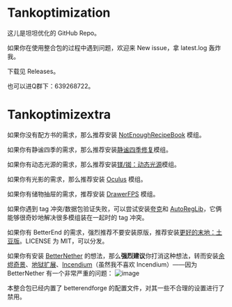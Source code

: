 # Tankoptimization
这儿是坦坦优化的 GitHub Repo。

如果你在使用整合包的过程中遇到问题，欢迎来 New issue，拿 latest.log 轰炸我。

下载见 Releases。

也可以进Q群下：639268722。

# Tankoptimizextra

如果你没有配方书的需求，那么推荐安装 [NotEnoughRecipeBook](https://www.mcmod.cn/class/8923.html) 模组。

如果你有静谧四季的需求，那么推荐安装[静谧四季修复](https://www.mcmod.cn/class/9036.html)模组。

如果你有动态光源的需求，那么推荐安装[镁/铷：动态光源](https://github.com/LocalizedCNMC/MgRbDynamicLights-i18n/releases/download/mc1.16-v1.0.1-i18n-Multi/dynamiclightsreforged-mc1.16.5_v1.0.1-i18n-Multi.jar)模组。

如果你有光影的需求，那么推荐安装 [Oculus](https://www.mcmod.cn/class/5741.html) 模组。

如果你有储物抽屉的需求，推荐安装 [DrawerFPS](https://www.mcmod.cn/class/3893.html) 模组。

如果你遇到 tag 冲突/数据包验证失败，可以尝试安装[夸克](https://www.mcmod.cn/class/527.html)和 [AutoRegLib](https://www.mcmod.cn/class/698.html)，它俩能够很奇妙地解决很多模组装在一起时的 tag 冲突。

如果你有 BetterEnd 的需求，强烈推荐不要安装原版，推荐安装[更好的末地：土豆版](https://github.com/MCTeamPotato/Better-End-Potato-Edition)。LICENSE 为 MIT，可以分发。

如果你有安装 [BetterNether](https://www.mcmod.cn/class/4746.html) 的想法，那么**强烈建议**你打消这种想法，转而安装[余烬奇景](https://www.mcmod.cn/class/4742.html)、[地狱扩展](https://www.mcmod.cn/class/3564.html)、[Incendium](https://www.mcmod.cn/class/4064.html)（虽然我不喜欢 Incendium）——因为 BetterNether 有一个非常严重的问题：
![image](https://user-images.githubusercontent.com/110756250/217471215-d4b08424-75cc-4067-a5ed-d0fbd4a3d21c.png)


本整合包已经内置了 betterendforge 的配置文件，对其一些不合理的设置进行了禁用。

